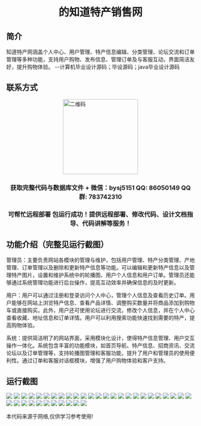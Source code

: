 <p><h1 align="center">的知道特产销售网</h1></p>

## 简介
知道特产网涵盖个人中心、用户管理、特产信息编辑、分类管理、论坛交流和订单管理等多种功能，支持用户购物、发布信息、管理订单及与客服互动，界面简洁友好，提升购物体验。    --计算机毕业设计源码；毕设源码；java毕业设计源码


## 联系方式
<img src="https://bs-1329754181.cos.ap-shanghai.myqcloud.com/wx.jpg" alt="二维码" style="display: block; margin: 0 auto;" width="200px">
<p><h3 align="center">获取完整代码与数据库文件 + 微信：bysj5151 QQ: 86050149 QQ群: 783742310</h3></p>
<p><h3 align="center">可帮忙远程部署 包运行成功！提供远程部署、修改代码、设计文档指导、代码讲解等服务！</h3></p>

## 功能介绍（完整见运行截图）
管理员：主要负责网站各模块的管理与维护，包括用户管理、特产分类管理、产地管理、订单管理以及删除和更新特产信息等功能。可以编辑和更新特产信息以及管理特产图片，设置和维护系统中的轮播图、用户个人信息和用户订单。管理员还能够通过系统管理功能进行后台操作，提高互动效率并确保信息的及时更新。

用户：用户可以通过注册和登录访问个人中心，管理个人信息及查看历史订单。用户能够在网站上浏览特产信息、查看产品详情、调整购买数量并将商品添加到购物车或直接购买。此外，用户还可使用论坛进行交流，修改个人信息，并在个人中心查看收藏、地址信息和订单详情。用户可以利用搜索功能快速找到需要的特产，提高购物体验。

系统：提供简洁明了的网站界面，采用模块化设计，使得特产信息管理、用户交互操作一体化。系统包含丰富的功能模块，如首页导航、特产信息、招商资讯、交流论坛以及订单管理等，支持轮播图管理和客服功能，提升了用户和管理员的使用便利性。通过订单和客服对话框模块，增强了用户购物体验和客户支持。


## 运行截图
![](https://bs-1329754181.cos.ap-shanghai.myqcloud.com/ssm/ZhiDaoTeChanXiaoShouWang/img/001.jpg)
![](https://bs-1329754181.cos.ap-shanghai.myqcloud.com/ssm/ZhiDaoTeChanXiaoShouWang/img/002.jpg)
![](https://bs-1329754181.cos.ap-shanghai.myqcloud.com/ssm/ZhiDaoTeChanXiaoShouWang/img/003.jpg)
![](https://bs-1329754181.cos.ap-shanghai.myqcloud.com/ssm/ZhiDaoTeChanXiaoShouWang/img/004.jpg)
![](https://bs-1329754181.cos.ap-shanghai.myqcloud.com/ssm/ZhiDaoTeChanXiaoShouWang/img/005.jpg)
![](https://bs-1329754181.cos.ap-shanghai.myqcloud.com/ssm/ZhiDaoTeChanXiaoShouWang/img/006.jpg)
![](https://bs-1329754181.cos.ap-shanghai.myqcloud.com/ssm/ZhiDaoTeChanXiaoShouWang/img/007.jpg)
![](https://bs-1329754181.cos.ap-shanghai.myqcloud.com/ssm/ZhiDaoTeChanXiaoShouWang/img/008.jpg)
![](https://bs-1329754181.cos.ap-shanghai.myqcloud.com/ssm/ZhiDaoTeChanXiaoShouWang/img/009.jpg)
![](https://bs-1329754181.cos.ap-shanghai.myqcloud.com/ssm/ZhiDaoTeChanXiaoShouWang/img/010.jpg)
![](https://bs-1329754181.cos.ap-shanghai.myqcloud.com/ssm/ZhiDaoTeChanXiaoShouWang/img/011.jpg)
![](https://bs-1329754181.cos.ap-shanghai.myqcloud.com/ssm/ZhiDaoTeChanXiaoShouWang/img/012.jpg)
![](https://bs-1329754181.cos.ap-shanghai.myqcloud.com/ssm/ZhiDaoTeChanXiaoShouWang/img/013.jpg)
![](https://bs-1329754181.cos.ap-shanghai.myqcloud.com/ssm/ZhiDaoTeChanXiaoShouWang/img/014.jpg)
![](https://bs-1329754181.cos.ap-shanghai.myqcloud.com/ssm/ZhiDaoTeChanXiaoShouWang/img/015.jpg)
![](https://bs-1329754181.cos.ap-shanghai.myqcloud.com/ssm/ZhiDaoTeChanXiaoShouWang/img/016.jpg)
![](https://bs-1329754181.cos.ap-shanghai.myqcloud.com/ssm/ZhiDaoTeChanXiaoShouWang/img/017.jpg)
![](https://bs-1329754181.cos.ap-shanghai.myqcloud.com/ssm/ZhiDaoTeChanXiaoShouWang/img/018.jpg)
![](https://bs-1329754181.cos.ap-shanghai.myqcloud.com/ssm/ZhiDaoTeChanXiaoShouWang/img/019.jpg)
![](https://bs-1329754181.cos.ap-shanghai.myqcloud.com/ssm/ZhiDaoTeChanXiaoShouWang/img/020.jpg)
![](https://bs-1329754181.cos.ap-shanghai.myqcloud.com/ssm/ZhiDaoTeChanXiaoShouWang/img/021.jpg)
![](https://bs-1329754181.cos.ap-shanghai.myqcloud.com/ssm/ZhiDaoTeChanXiaoShouWang/img/022.jpg)
![](https://bs-1329754181.cos.ap-shanghai.myqcloud.com/ssm/ZhiDaoTeChanXiaoShouWang/img/023.jpg)
![](https://bs-1329754181.cos.ap-shanghai.myqcloud.com/ssm/ZhiDaoTeChanXiaoShouWang/img/024.jpg)
![](https://bs-1329754181.cos.ap-shanghai.myqcloud.com/ssm/ZhiDaoTeChanXiaoShouWang/img/025.jpg)
![](https://bs-1329754181.cos.ap-shanghai.myqcloud.com/ssm/ZhiDaoTeChanXiaoShouWang/img/026.jpg)
![](https://bs-1329754181.cos.ap-shanghai.myqcloud.com/ssm/ZhiDaoTeChanXiaoShouWang/img/027.jpg)
![](https://bs-1329754181.cos.ap-shanghai.myqcloud.com/ssm/ZhiDaoTeChanXiaoShouWang/img/028.jpg)
![](https://bs-1329754181.cos.ap-shanghai.myqcloud.com/ssm/ZhiDaoTeChanXiaoShouWang/img/029.jpg)
![](https://bs-1329754181.cos.ap-shanghai.myqcloud.com/ssm/ZhiDaoTeChanXiaoShouWang/img/030.jpg)
![](https://bs-1329754181.cos.ap-shanghai.myqcloud.com/ssm/ZhiDaoTeChanXiaoShouWang/img/031.jpg)
![](https://bs-1329754181.cos.ap-shanghai.myqcloud.com/ssm/ZhiDaoTeChanXiaoShouWang/img/032.jpg)
![](https://bs-1329754181.cos.ap-shanghai.myqcloud.com/ssm/ZhiDaoTeChanXiaoShouWang/img/033.jpg)
![](https://bs-1329754181.cos.ap-shanghai.myqcloud.com/ssm/ZhiDaoTeChanXiaoShouWang/img/034.jpg)
![](https://bs-1329754181.cos.ap-shanghai.myqcloud.com/ssm/ZhiDaoTeChanXiaoShouWang/img/035.jpg)
![](https://bs-1329754181.cos.ap-shanghai.myqcloud.com/ssm/ZhiDaoTeChanXiaoShouWang/img/036.jpg)

<p>本代码来源于网络,仅供学习参考使用!</p>
